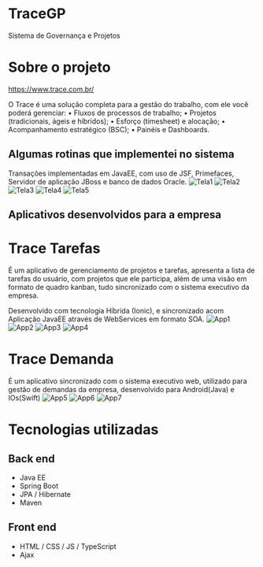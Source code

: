 # TraceGP
Sistema de Governança e Projetos

# Sobre o projeto

https://www.trace.com.br/

O Trace é uma solução completa para a gestão do trabalho, com ele você poderá gerenciar:
•	Fluxos de processos de trabalho;
•	Projetos (tradicionais, ágeis e híbridos);
•	Esforço (timesheet) e alocação;
•	Acompanhamento estratégico (BSC);
•	Painéis e Dashboards.

## Algumas rotinas que implementei no sistema
Transações implementadas em JavaEE, com uso de JSF, Primefaces, Servidor de aplicação JBoss e banco de dados Oracle.
![Tela1](https://github.com/JohnAndersonDuarte/TraceGP/blob/main/img/Tela1.png) ![Tela2](https://github.com/JohnAndersonDuarte/TraceGP/blob/main/img/Tela2.png) 
![Tela3](https://github.com/JohnAndersonDuarte/TraceGP/blob/main/img/Tela3.png) ![Tela4](https://github.com/JohnAndersonDuarte/TraceGP/blob/main/img/Tela4.png)
![Tela5](https://github.com/JohnAndersonDuarte/TraceGP/blob/main/img/Tela5.png)

## Aplicativos desenvolvidos para a empresa
# Trace Tarefas 
É um aplicativo de gerenciamento de projetos e tarefas, apresenta a lista de tarefas do usuário, com projetos que ele participa, além de uma visão em formato de quadro kanban, tudo sincronizado com o sistema executivo da empresa.

Desenvolvido com tecnologia Híbrida (Ionic), e sincronizado acom Aplicação JavaEE através de WebServices em formato SOA.
![App1](https://raw.githubusercontent.com/JohnAndersonDuarte/TraceGP/main/img/App4.webp) ![App2](https://raw.githubusercontent.com/JohnAndersonDuarte/TraceGP/main/img/App5.webp) ![App3](https://raw.githubusercontent.com/JohnAndersonDuarte/TraceGP/main/img/App6.webp) ![App4](https://raw.githubusercontent.com/JohnAndersonDuarte/TraceGP/main/img/App7.webp)

# Trace Demanda
É um aplicativo sincronizado com o sistema executivo web, utilizado para gestão de demandas da empresa, desenvolvido para Android(Java) e IOs(Swift)
![App5](https://raw.githubusercontent.com/JohnAndersonDuarte/TraceGP/main/img/App1.webp) ![App6](https://raw.githubusercontent.com/JohnAndersonDuarte/TraceGP/main/img/App2.webp) ![App7](https://raw.githubusercontent.com/JohnAndersonDuarte/TraceGP/main/img/App3.webp)


# Tecnologias utilizadas
## Back end
- Java EE
- Spring Boot
- JPA / Hibernate
- Maven
## Front end
- HTML / CSS / JS / TypeScript
- Ajax

